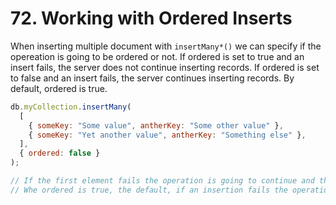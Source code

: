 # 72. Working with Ordered Inserts

When inserting multiple document with `insertMany*()` we can specify if the opereation is going to be ordered or not. If ordered is set to true and an insert fails, the server does not continue inserting records. If ordered is set to false and an insert fails, the server continues inserting records. By default, ordered is true.

```javascript
db.myCollection.insertMany(
  [
    { someKey: "Some value", antherKey: "Some other value" },
    { someKey: "Yet another value", antherKey: "Something else" },
  ],
  { ordered: false }
);

// If the first element fails the operation is going to continue and the second element is inserted.
// Whe ordered is true, the default, if an insertion fails the operations is stopped and no mora elements are inserted
```
